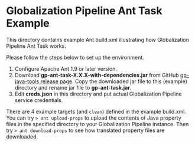 # Globalization Pipeline Ant Task Example

This directory contains example Ant build.xml illustrating how
Globalization Pipeline Ant Task works.

Please follow the steps below to set up the environment.

1. Configure Apache Ant 1.9 or later version.
2. Download **gp-ant-task-X.X.X-with-dependencies.jar** from GitHub
[gp-java-tools release page](https://github.com/IBM-Bluemix/gp-java-tools/releases).
Copy the downloaded jar file to this (example) directory and rename jar file to
**gp-ant-task.jar**.
3. Edit **creds.json** in this directory and put actual Globalization Pipeline
service credentials.

There are 4 example targets (and `clean`) defined in the example build.xml.
You can try `> ant upload-props` to upload the contents of Java property files in the
specified directory to your Globalization Pipeline instance.
Then try `> ant download-props` to see how translated property files are downloaded.
